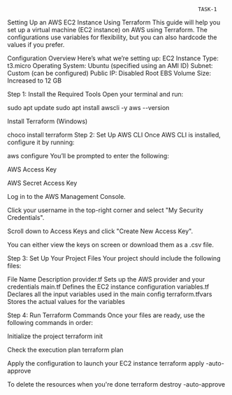                                                                  TASK-1

Setting Up an AWS EC2 Instance Using Terraform This guide will help you set up a virtual machine (EC2 instance) on AWS using Terraform. The configurations use variables for flexibility, but you can also hardcode the values if you prefer.

Configuration Overview Here’s what we’re setting up: EC2 Instance Type: t3.micro Operating System: Ubuntu (specified using an AMI ID) Subnet: Custom (can be configured) Public IP: Disabled Root EBS Volume Size: Increased to 12 GB

Step 1: Install the Required Tools Open your terminal and run:

sudo apt update sudo apt install awscli -y aws --version

Install Terraform (Windows)

choco install terraform Step 2: Set Up AWS CLI Once AWS CLI is installed, configure it by running:

aws configure You’ll be prompted to enter the following:

AWS Access Key

AWS Secret Access Key

Log in to the AWS Management Console.

Click your username in the top-right corner and select "My Security Credentials".

Scroll down to Access Keys and click "Create New Access Key".

You can either view the keys on screen or download them as a .csv file.

Step 3: Set Up Your Project Files Your project should include the following files:

File Name Description provider.tf Sets up the AWS provider and your credentials main.tf Defines the EC2 instance configuration variables.tf Declares all the input variables used in the main config terraform.tfvars Stores the actual values for the variables

Step 4: Run Terraform Commands Once your files are ready, use the following commands in order:

Initialize the project terraform init

Check the execution plan terraform plan

Apply the configuration to launch your EC2 instance terraform apply -auto-approve

To delete the resources when you're done terraform destroy -auto-approve
